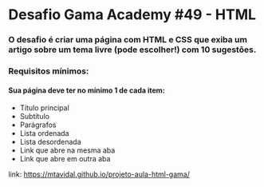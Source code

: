 # Desafio Gama Academy #49 - HTML

### O desafio é criar uma página com HTML e CSS que exiba um artigo sobre um tema livre (pode escolher!) com 10 sugestões.

### Requisitos mínimos:
#### Sua página deve ter no mínimo 1 de cada item:
- Título principal 
- Subtítulo 
- Parágrafos 
- Lista ordenada 
- Lista desordenada 
- Link que abre na mesma aba 
- Link que abre em outra aba

link: https://mtavidal.github.io/projeto-aula-html-gama/ 

